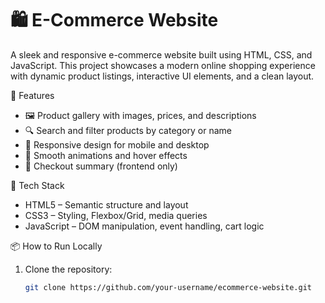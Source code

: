 # 🛍️ E-Commerce Website

A sleek and responsive e-commerce website built using HTML, CSS, and JavaScript. This project showcases a modern online shopping experience with dynamic product listings, interactive UI elements, and a clean layout.

 🚀 Features

- 🖼️ Product gallery with images, prices, and descriptions
- 🔍 Search and filter products by category or name
- 📱 Responsive design for mobile and desktop
- 🎨 Smooth animations and hover effects
- 🧾 Checkout summary (frontend only)

🧰 Tech Stack

- HTML5 – Semantic structure and layout
- CSS3 – Styling, Flexbox/Grid, media queries
- JavaScript – DOM manipulation, event handling, cart logic

📦 How to Run Locally

1. Clone the repository:
   ```bash
   git clone https://github.com/your-username/ecommerce-website.git
